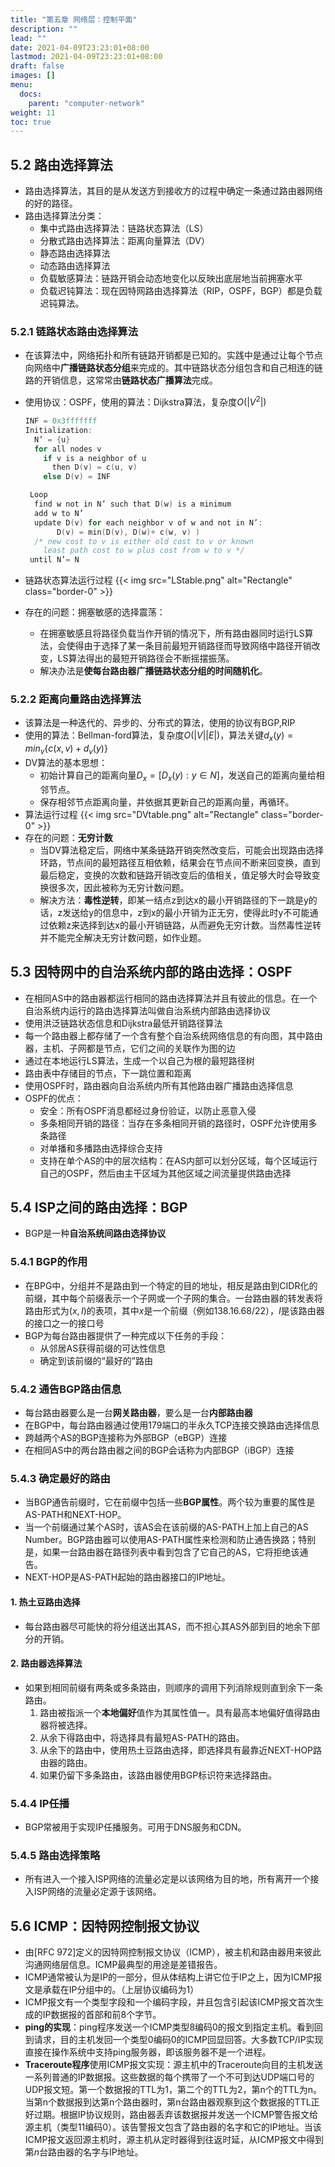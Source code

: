 ```yaml
---
title: "第五章 网络层：控制平面"
description: ""
lead: ""
date: 2021-04-09T23:23:01+08:00
lastmod: 2021-04-09T23:23:01+08:00
draft: false
images: []
menu: 
  docs:
    parent: "computer-network"
weight: 11
toc: true
---
```


## 5.2 路由选择算法

+ 路由选择算法，其目的是从发送方到接收方的过程中确定一条通过路由器网络的好的路径。
+ 路由选择算法分类：
  + 集中式路由选择算法：链路状态算法（LS）
  + 分散式路由选择算法：距离向量算法（DV）
  + 静态路由选择算法
  + 动态路由选择算法
  + 负载敏感算法：链路开销会动态地变化以反映出底层地当前拥塞水平
  + 负载迟钝算法：现在因特网路由选择算法（RIP，OSPF，BGP）都是负载迟钝算法。

### 5.2.1 链路状态路由选择算法

+ 在该算法中，网络拓扑和所有链路开销都是已知的。实践中是通过让每个节点向网络中**广播链路状态分组**来完成的。其中链路状态分组包含和自己相连的链路的开销信息，这常常由**链路状态广播算法**完成。
+ 使用协议：OSPF，使用的算法：Dijkstra算法，复杂度$O(|V^2|)$

  ```C
  INF = 0x3fffffff
  Initialization: 
    N’ = {u} 
    for all nodes v 
      if v is a neighbor of u 
        then D(v) = c(u, v) 
      else D(v) = INF
  
   Loop
    find w not in N’ such that D(w) is a minimum 
    add w to N’ 
    update D(v) for each neighbor v of w and not in N’: 
         D(v) = min(D(v), D(w)+ c(w, v) ) 
    /* new cost to v is either old cost to v or known 
      least path cost to w plus cost from w to v */ 
   until N’= N
  ```

+ 链路状态算法运行过程
  {{< img src="LStable.png" alt="Rectangle" class="border-0" >}}
+ 存在的问题：拥塞敏感的选择震荡：
  + 在拥塞敏感且将路径负载当作开销的情况下，所有路由器同时运行LS算法，会使得由于选择了某一条目前最短开销路径而导致网络中路径开销改变，LS算法得出的最短开销路径会不断摇摆振荡。
  + 解决办法是**使每台路由器广播链路状态分组的时间随机化**。

### 5.2.2 距离向量路由选择算法

+ 该算法是一种迭代的、异步的、分布式的算法，使用的协议有BGP,RIP
+ 使用的算法：Bellman-ford算法，复杂度$O(|V||E|)$，算法关键$d_x(y)=min_v\{c(x,v)+d_v(y)\}$
+ DV算法的基本思想：
  + 初始计算自己的距离向量$D_x=[D_x(y):y\in N]$，发送自己的距离向量给相邻节点。
  + 保存相邻节点距离向量，并依据其更新自己的距离向量，再循环。
+ 算法运行过程
  {{< img src="DVtable.png" alt="Rectangle" class="border-0" >}}
+ 存在的问题：**无穷计数**
  + 当DV算法稳定后，网络中某条链路开销突然改变后，可能会出现路由选择环路，节点间的最短路径互相依赖，结果会在节点间不断来回变换，直到最后稳定，变换的次数和链路开销改变后的值相关，值足够大时会导致变换很多次，因此被称为无穷计数问题。
  + 解决方法：**毒性逆转**，即某一结点z到达x的最小开销路径的下一跳是y的话，z发送给y的信息中，z到x的最小开销为正无穷，使得此时y不可能通过依赖z来选择到达x的最小开销链路，从而避免无穷计数。当然毒性逆转并不能完全解决无穷计数问题，如作业题。

## 5.3 因特网中的自治系统内部的路由选择：OSPF

+ 在相同AS中的路由器都运行相同的路由选择算法并且有彼此的信息。在一个自治系统内运行的路由选择算法叫做自治系统内部路由选择协议
+ 使用洪泛链路状态信息和Dijkstra最低开销路径算法
+ 每一个路由器上都存储了一个含有整个自治系统网络信息的有向图，其中路由器，主机、子网都是节点，它们之间的关联作为图的边
+ 通过在本地运行LS算法，生成一个以自己为根的最短路径树
+ 路由表中存储目的节点，下一跳位置和距离
+ 使用OSPF时，路由器向自治系统内所有其他路由器广播路由选择信息
+ OSPF的优点：
  + 安全：所有OSPF消息都经过身份验证，以防止恶意入侵
  + 多条相同开销的路径：当存在多条相同开销的路径时，OSPF允许使用多条路径
  + 对单播和多播路由选择综合支持
  + 支持在单个AS的中的层次结构：在AS内部可以划分区域，每个区域运行自己的OSPF，然后由主干区域为其他区域之间流量提供路由选择

## 5.4 ISP之间的路由选择：BGP

+ BGP是一种**自治系统间路由选择协议**

### 5.4.1 BGP的作用

+ 在BPG中，分组并不是路由到一个特定的目的地址，相反是路由到CIDR化的前缀，其中每个前缀表示一个子网或一个子网的集合。一台路由器的转发表将路由形式为$(x,I)$的表项，其中$x$是一个前缀（例如138.16.68/22），$I$是该路由器的接口之一的接口号
+ BGP为每台路由器提供了一种完成以下任务的手段：
  + 从邻居AS获得前缀的可达性信息
  + 确定到该前缀的“最好的”路由

### 5.4.2 通告BGP路由信息

+ 每台路由器要么是一台**网关路由器**，要么是一台**内部路由器**
+ 在BGP中，每台路由器通过使用179端口的半永久TCP连接交换路由选择信息
+ 跨越两个AS的BGP连接称为外部BGP（eBGP）连接
+ 在相同AS中的两台路由器之间的BGP会话称为内部BGP（iBGP）连接

### 5.4.3 确定最好的路由

+ 当BGP通告前缀时，它在前缀中包括一些**BGP属性**。两个较为重要的属性是AS-PATH和NEXT-HOP。
+ 当一个前缀通过某个AS时，该AS会在该前缀的AS-PATH上加上自己的AS Number。BGP路由器可以使用AS-PATH属性来检测和防止通告换路；特别是，如果一台路由器在路径列表中看到包含了它自己的AS，它将拒绝该通告。
+ NEXT-HOP是AS-PATH起始的路由器接口的IP地址。

#### 1. 热土豆路由选择

+ 每台路由器尽可能快的将分组送出其AS，而不担心其AS外部到目的地余下部分的开销。

#### 2. 路由器选择算法

+ 如果到相同前缀有两条或多条路由，则顺序的调用下列消除规则直到余下一条路由。
  1. 路由被指派一个**本地偏好**值作为其属性值一。具有最高本地偏好值得路由器将被选择。
  2. 从余下得路由中，将选择具有最短AS-PATH的路由。
  3. 从余下的路由中，使用热土豆路由选择，即选择具有最靠近NEXT-HOP路由器的路由。
  4. 如果仍留下多条路由，该路由器使用BGP标识符来选择路由。

### 5.4.4 IP任播

+ BGP常被用于实现IP任播服务。可用于DNS服务和CDN。

### 5.4.5 路由选择策略

+ 所有进入一个接入ISP网络的流量必定是以该网络为目的地，所有离开一个接入ISP网络的流量必定源于该网络。

## 5.6 ICMP：因特网控制报文协议

+ 由[RFC 972]定义的因特网控制报文协议（ICMP），被主机和路由器用来彼此沟通网络层信息。ICMP最典型的用途是差错报告。
+ ICMP通常被认为是IP的一部分，但从体结构上讲它位于IP之上，因为ICMP报文是承载在IP分组中的。（上层协议编码为1）
+ ICMP报文有一个类型字段和一个编码字段，并且包含引起该ICMP报文首次生成的IP数据报的首部和前8个字节。
+ **ping的实现**：ping程序发送一个ICMP类型8编码0的报文到指定主机。看到回到请求，目的主机发回一个类型0编码0的ICMP回显回答。大多数TCP/IP实现直接在操作系统中支持ping服务器，即该服务器不是一个进程。
+ **Traceroute程序**使用ICMP报文实现：源主机中的Traceroute向目的主机发送一系列普通的IP数据报。这些数据的每个携带了一个不可到达UDP端口号的UDP报文短。第一个数据报的TTL为1，第二个的TTL为2，第n个的TTL为n。当第n个数据报到达第n个路由器时，第n台路由器观察到这个数据报的TTL正好过期。根据IP协议规则，路由器丢弃该数据报并发送一个ICMP警告报文给源主机（类型11编码0）。该告警报文包含了路由器的名字和它的IP地址。当该ICMP报文返回源主机时，源主机从定时器得到往返时延，从ICMP报文中得到第$n$台路由器的名字与IP地址。
